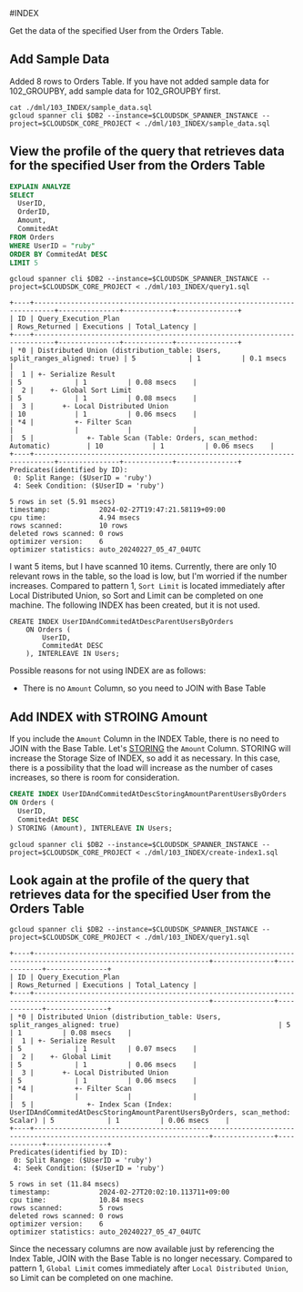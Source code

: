#INDEX

Get the data of the specified User from the Orders Table.

## Add Sample Data

Added 8 rows to Orders Table.
If you have not added sample data for 102_GROUPBY, add sample data for 102_GROUPBY first.

````
cat ./dml/103_INDEX/sample_data.sql
gcloud spanner cli $DB2 --instance=$CLOUDSDK_SPANNER_INSTANCE --project=$CLOUDSDK_CORE_PROJECT < ./dml/103_INDEX/sample_data.sql
````

## View the profile of the query that retrieves data for the specified User from the Orders Table

``` query1.sql
EXPLAIN ANALYZE
SELECT
  UserID,
  OrderID,
  Amount,
  CommitedAt
FROM Orders
WHERE UserID = "ruby"
ORDER BY CommitedAt DESC
LIMIT 5
```

```
gcloud spanner cli $DB2 --instance=$CLOUDSDK_SPANNER_INSTANCE --project=$CLOUDSDK_CORE_PROJECT < ./dml/103_INDEX/query1.sql
```

```
+----+---------------------------------------------------------------------------+---------------+------------+---------------+
| ID | Query_Execution_Plan                                                      | Rows_Returned | Executions | Total_Latency |
+----+---------------------------------------------------------------------------+---------------+------------+---------------+
| *0 | Distributed Union (distribution_table: Users, split_ranges_aligned: true) | 5             | 1          | 0.1 msecs     |
|  1 | +- Serialize Result                                                       | 5             | 1          | 0.08 msecs    |
|  2 |    +- Global Sort Limit                                                   | 5             | 1          | 0.08 msecs    |
|  3 |       +- Local Distributed Union                                          | 10            | 1          | 0.06 msecs    |
| *4 |          +- Filter Scan                                                   |               |            |               |
|  5 |             +- Table Scan (Table: Orders, scan_method: Automatic)         | 10            | 1          | 0.06 msecs    |
+----+---------------------------------------------------------------------------+---------------+------------+---------------+
Predicates(identified by ID):
 0: Split Range: ($UserID = 'ruby')
 4: Seek Condition: ($UserID = 'ruby')

5 rows in set (5.91 msecs)
timestamp:            2024-02-27T19:47:21.58119+09:00
cpu time:             4.94 msecs
rows scanned:         10 rows
deleted rows scanned: 0 rows
optimizer version:    6
optimizer statistics: auto_20240227_05_47_04UTC
```

I want 5 items, but I have scanned 10 items.
Currently, there are only 10 relevant rows in the table, so the load is low, but I'm worried if the number increases.
Compared to pattern 1, `Sort Limit` is located immediately after Local Distributed Union, so Sort and Limit can be completed on one machine.
The following INDEX has been created, but it is not used.

```
CREATE INDEX UserIDAndCommitedAtDescParentUsersByOrders
    ON Orders (
        UserID,
        CommitedAt DESC
    ), INTERLEAVE IN Users;
```

Possible reasons for not using INDEX are as follows:

* There is no `Amount` Column, so you need to JOIN with Base Table

## Add INDEX with STROING Amount

If you include the `Amount` Column in the INDEX Table, there is no need to JOIN with the Base Table.
Let's [STORING](https://cloud.google.com/spanner/docs/secondary-indexes#storing-clause) the `Amount` Column.
STORING will increase the Storage Size of INDEX, so add it as necessary.
In this case, there is a possibility that the load will increase as the number of cases increases, so there is room for consideration.

``` create-index1.sql
CREATE INDEX UserIDAndCommitedAtDescStoringAmountParentUsersByOrders
ON Orders (
  UserID,
  CommitedAt DESC
) STORING (Amount), INTERLEAVE IN Users;
```

```
gcloud spanner cli $DB2 --instance=$CLOUDSDK_SPANNER_INSTANCE --project=$CLOUDSDK_CORE_PROJECT < ./dml/103_INDEX/create-index1.sql
```

## Look again at the profile of the query that retrieves data for the specified User from the Orders Table

```
gcloud spanner cli $DB2 --instance=$CLOUDSDK_SPANNER_INSTANCE --project=$CLOUDSDK_CORE_PROJECT < ./dml/103_INDEX/query1.sql
```

```
+----+-----------------------------------------------------------------------------------------------------------------+---------------+------------+---------------+
| ID | Query_Execution_Plan                                                                                            | Rows_Returned | Executions | Total_Latency |
+----+-----------------------------------------------------------------------------------------------------------------+---------------+------------+---------------+
| *0 | Distributed Union (distribution_table: Users, split_ranges_aligned: true)                                       | 5             | 1          | 0.08 msecs    |
|  1 | +- Serialize Result                                                                                             | 5             | 1          | 0.07 msecs    |
|  2 |    +- Global Limit                                                                                              | 5             | 1          | 0.06 msecs    |
|  3 |       +- Local Distributed Union                                                                                | 5             | 1          | 0.06 msecs    |
| *4 |          +- Filter Scan                                                                                         |               |            |               |
|  5 |             +- Index Scan (Index: UserIDAndCommitedAtDescStoringAmountParentUsersByOrders, scan_method: Scalar) | 5             | 1          | 0.06 msecs    |
+----+-----------------------------------------------------------------------------------------------------------------+---------------+------------+---------------+
Predicates(identified by ID):
 0: Split Range: ($UserID = 'ruby')
 4: Seek Condition: ($UserID = 'ruby')

5 rows in set (11.84 msecs)
timestamp:            2024-02-27T20:02:10.113711+09:00
cpu time:             10.84 msecs
rows scanned:         5 rows
deleted rows scanned: 0 rows
optimizer version:    6
optimizer statistics: auto_20240227_05_47_04UTC
```

Since the necessary columns are now available just by referencing the Index Table, JOIN with the Base Table is no longer necessary.
Compared to pattern 1, `Global Limit` comes immediately after `Local Distributed Union`, so Limit can be completed on one machine.